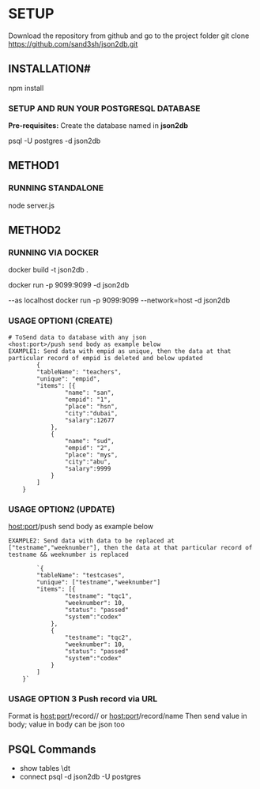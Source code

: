 # SETUP
Download the repository from github and go to the project folder
git clone https://github.com/sand3sh/json2db.git

## INSTALLATION#
npm install

### SETUP AND RUN YOUR POSTGRESQL DATABASE
**Pre-requisites:** Create the database named in **json2db**

psql -U postgres -d json2db

## METHOD1
### RUNNING STANDALONE
node server.js

## METHOD2
### RUNNING VIA DOCKER
docker build -t json2db .

docker run -p 9099:9099 -d json2db

--as localhost 
docker run -p 9099:9099 --network=host -d json2db


### USAGE OPTION1 (CREATE)
    # ToSend data to database with any json
    <host:port>/push send body as example below
    EXAMPLE1: Send data with empid as unique, then the data at that particular record of empid is deleted and below updated
            {
        	"tableName": "teachers",
        	"unique": "empid",
        	"items": [{
        			"name": "san",
                    "empid": "1",
        			"place": "hsn",
        			"city":"dubai",
        			"salary":12677
        		},
        		{
        			"name": "sud",
                    "empid": "2",
        			"place": "mys",
        			"city":"abu",
        			"salary":9999
        		}
        	]
        }

### USAGE OPTION2 (UPDATE)
<host:port>/push send body as example below 

    EXAMPLE2: Send data with data to be replaced at ["testname","weeknumber"], then the data at that particular record of testname && weeknumber is replaced
    
            `{
        	"tableName": "testcases",
        	"unique": ["testname","weeknumber"]
        	"items": [{
        			"testname": "tqc1",
                    "weeknumber": 10,
                    "status": "passed"
        			"system":"codex"
        		},
                {
        			"testname": "tqc2",
                    "weeknumber": 10,
                    "status": "passed"
        			"system":"codex"
        		}
        	]
        }`
        
        
### USAGE OPTION 3 Push record via URL

Format is <host:port>/record/<name>/<value> 
or 
<host:port>/record/name 
Then send value in body; value in body can be json too

## PSQL Commands
-  show tables 
\dt
-   connect 
psql -d json2db -U postgres
